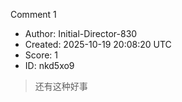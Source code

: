 Comment 1

- Author: Initial-Director-830
- Created: 2025-10-19 20:08:20 UTC
- Score: 1
- ID: nkd5xo9

> 还有这种好事
